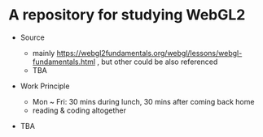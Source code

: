 # A repository for studying WebGL2
- Source
    - mainly https://webgl2fundamentals.org/webgl/lessons/webgl-fundamentals.html , but other could be also referenced
    - TBA

- Work Principle
    - Mon ~ Fri: 30 mins during lunch, 30 mins after coming back home
    - reading & coding altogether

- TBA